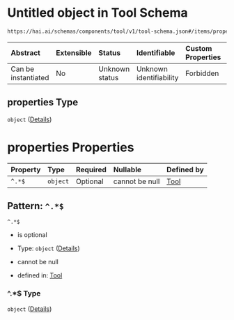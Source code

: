 # Untitled object in Tool Schema

```txt
https://hai.ai/schemas/components/tool/v1/tool-schema.json#/items/properties/function/properties/parameters/properties/properties
```



| Abstract            | Extensible | Status         | Identifiable            | Custom Properties | Additional Properties | Access Restrictions | Defined In                                                                                           |
| :------------------ | :--------- | :------------- | :---------------------- | :---------------- | :-------------------- | :------------------ | :--------------------------------------------------------------------------------------------------- |
| Can be instantiated | No         | Unknown status | Unknown identifiability | Forbidden         | Allowed               | none                | [tool.schema.json\*](../../https:/hai.ai/schemas/=./schemas/tool.schema.json "open original schema") |

## properties Type

`object` ([Details](tool-items-properties-function-properties-parameters-properties-properties.md))

# properties Properties

| Property | Type     | Required | Nullable       | Defined by                                                                                                                                                                                                                                                          |
| :------- | :------- | :------- | :------------- | :------------------------------------------------------------------------------------------------------------------------------------------------------------------------------------------------------------------------------------------------------------------ |
| `^.*$`   | `object` | Optional | cannot be null | [Tool](tool-items-properties-function-properties-parameters-properties-properties-patternproperties-.md "https://hai.ai/schemas/components/tool/v1/tool-schema.json#/items/properties/function/properties/parameters/properties/properties/patternProperties/^.*$") |

## Pattern: `^.*$`



`^.*$`

* is optional

* Type: `object` ([Details](tool-items-properties-function-properties-parameters-properties-properties-patternproperties-.md))

* cannot be null

* defined in: [Tool](tool-items-properties-function-properties-parameters-properties-properties-patternproperties-.md "https://hai.ai/schemas/components/tool/v1/tool-schema.json#/items/properties/function/properties/parameters/properties/properties/patternProperties/^.*$")

### ^.\*$ Type

`object` ([Details](tool-items-properties-function-properties-parameters-properties-properties-patternproperties-.md))
